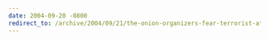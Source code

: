 ```yaml
---
date: 2004-09-20 -0800
redirect_to: /archive/2004/09/21/the-onion-organizers-fear-terrorist-attacks-on-upcoming-al-qaeda-convention.aspx/
---
```

